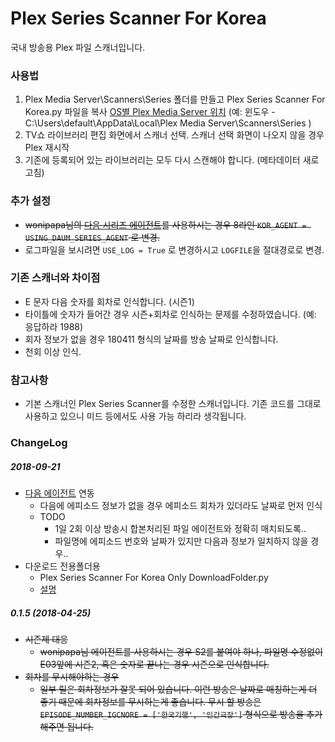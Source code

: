 # Plex Series Scanner For Korea
국내 방송용 Plex 파일 스캐너입니다.

### 사용법
1. Plex Media Server\Scanners\Series 폴더를 만들고 Plex Series Scanner For Korea.py 파일을 복사
[OS별 Plex Media Server 위치](https://support.plex.tv/articles/202915258-where-is-the-plex-media-server-data-directory-located/)
(예: 윈도우 - C:\Users\default\AppData\Local\Plex Media Server\Scanners\Series )
2. TV쇼 라이브러리 편집 화면에서 스캐너 선택. 스캐너 선택 화면이 나오지 않을 경우 Plex 재시작
3. 기존에 등록되어 있는 라이브러리는 모두 다시 스캔해야 합니다. (메타데이터 새로 고침)

### 추가 설정
- ~~wonipapa님의 [다음 시리즈 에이전트](https://github.com/wonipapa/DaumMovieTVSeries.bundle)를 사용하시는 경우 8라인 ```KOR_AGENT = USING_DAUM_SERIES_AGENT``` 로 변경.~~
- 로그파일을 보시려면 ```USE_LOG = True``` 로 변경하시고 ```LOGFILE```을 절대경로로 변경.


### 기존 스캐너와 차이점
- E 문자 다음 숫자를 회차로 인식합니다. (시즌1)
- 타이틀에 숫자가 들어간 경우 시즌+회차로 인식하는 문제를 수정하였습니다. (예: 응답하라 1988)
- 회자 정보가 없을 경우 180411 형식의 날짜를 방송 날짜로 인식합니다.
- 천회 이상 인식.

### 참고사항
 - 기본 스캐너인 Plex Series Scanner를 수정한 스캐너입니다. 기존 코드를 그대로 사용하고 있으니 미드 등에서도 사용 가능 하리라 생각됩니다.


### ChangeLog
##### 2018-09-21
- [다음 에이전트](https://github.com/soju6jan/DaumMovie.bundle) 연동
  + 다음에 에피소드 정보가 없을 경우 에피소드 회차가 있더라도 날짜로 먼저 인식
  + TODO
    + 1일 2회 이상 방송시 합본처리된 파일 에이전트와 정확히 매치되도록..
    + 파일명에 에피소드 번호와 날짜가 있지만 다음과 정보가 일치하지 않을 경우..
- 다운로드 전용폴더용
  - Plex Series Scanner For Korea Only DownloadFolder.py
  - [설명](https://blog.naver.com/cybersol/221263109180)

##### 0.1.5 (2018-04-25)
- ~~시즌제 대응~~
  + ~~wonipapa님 에이전트를 사용하시는 경우 S2를 붙여야 하나, 파일명 수정없이 E03앞에 시즌2, 혹은 숫자로 끝나는 경우 시즌으로 인식합니다.~~
- ~~회차를 무시해야하는 경우~~
  + ~~일부 릴은 회차정보가 잘못 되어 있습니다. 이런 방송은 날짜로 매칭하는게 더 좋기 때문에 회차정보를 무시하는게 좋습니다. 무시 할 방송은 ```EPISODE_NUMBER_IGCNORE = ['한국기행', '인간극장']``` 형식으로 방송을 추가해주면 됩니다.~~
